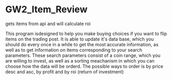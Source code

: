 # GW2_Item_Review
gets items from api and will calculate roi

This program isdesigned to help you make buying choices if you want to flip items on the trading post. It is able to update it's data base, which you should do every once in a while to get the most accurate information, as well as to get information on items corresponding to your search parameters. These search parameters consist of a coin range, which you are willing to invest, as well as a sorting meachanism in which you can choose how the data will be orderd. The possible ways to order is by price desc and asc, by profit and by roi (return of investment)
